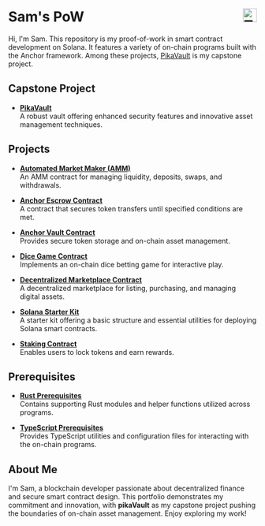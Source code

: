 # Sam's PoW <span style="float: right;  margin-left: 10px;"><a href="https://twitter.com/ifeelsam" target="_blank"><img src="https://cdn.edaquest.com/twitter-icon.svg" alt="Twitter" width="28" height="28"></a></span>

Hi, I'm Sam. This repository is my proof-of-work in smart contract development on Solana. It features a variety of on-chain programs built with the Anchor framework. Among these projects, [PikaVault](https://github.com/solana-turbin3/Q1_25_Builder_ifeelsam/tree/main/pika-vault) is my capstone project.

## Capstone Project

- **[PikaVault](https://github.com/solana-turbin3/ifeelsam_PoW/tree/main/pika-vault)**  
  A robust vault offering enhanced security features and innovative asset management techniques.

## Projects

- **[Automated Market Maker (AMM)](https://github.com/solana-turbin3/ifeelsam_PoW/tree/main/amm)**  
  An AMM contract for managing liquidity, deposits, swaps, and withdrawals.

- **[Anchor Escrow Contract](https://github.com/solana-turbin3/ifeelsam_PoW/tree/main/anchor-escrow)**  
  A contract that secures token transfers until specified conditions are met.

- **[Anchor Vault Contract](https://github.com/solana-turbin3/ifeelsam_PoW/tree/main/anchor-vault)**  
  Provides secure token storage and on-chain asset management.

- **[Dice Game Contract](https://github.com/solana-turbin3/ifeelsam_PoW/tree/main/dice-game)**  
  Implements an on-chain dice betting game for interactive play.

- **[Decentralized Marketplace Contract](https://github.com/solana-turbin3/ifeelsam_PoW/tree/main/marketplace)**  
  A decentralized marketplace for listing, purchasing, and managing digital assets.

- **[Solana Starter Kit](https://github.com/solana-turbin3/ifeelsam_PoW/tree/main/solana-starter)**  
  A starter kit offering a basic structure and essential utilities for deploying Solana smart contracts.

- **[Staking Contract](https://github.com/solana-turbin3/ifeelsam_PoW/tree/main/staking)**  
  Enables users to lock tokens and earn rewards.

## Prerequisites

- **[Rust Prerequisites](https://github.com/solana-turbin3/ifeelsam_PoW/tree/main/rust_prereq)**  
  Contains supporting Rust modules and helper functions utilized across programs.

- **[TypeScript Prerequisites](https://github.com/solana-turbin3/ifeelsam_PoW/tree/main/ts_prereq)**  
  Provides TypeScript utilities and configuration files for interacting with the on-chain programs.

<!-- ## Getting Started

1. **Install Dependencies:**
   get inside your desired project, run:
   ```bash
   yarn install
   ```

2. **Build Programs:**
   Compile all contracts using Anchor:
   ```bash
   anchor build
   ```

3. **Run Tests:**
   Navigate to any program folder and run:
   ```bash
   yarn test
   ```

4. **Deploy:**
   Use the Anchor CLI along with your Solana wallet to deploy the programs to your localnet or preferred cluster.
-->

## About Me

I'm Sam, a blockchain developer passionate about decentralized finance and secure smart contract design. This portfolio demonstrates my commitment and innovation, with **pikaVault** as my capstone project pushing the boundaries of on-chain asset management. Enjoy exploring my work!
